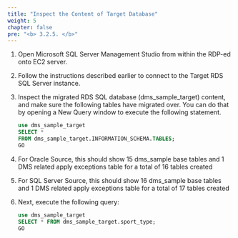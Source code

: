```yaml
---
title: "Inspect the Content of Target Database"
weight: 5
chapter: false
pre: "<b> 3.2.5. </b>"
---
```


1. Open Microsoft SQL Server Management Studio from within the RDP-ed onto EC2 server.

1. Follow the instructions described earlier to connect to the Target RDS SQL Server instance.

1. Inspect the migrated RDS SQL database (dms_sample_target) content, and make sure the following tables have migrated over. You can do that by opening a New Query window to execute the following statement.

    ```sql
    use dms_sample_target
    SELECT *
    FROM dms_sample_target.INFORMATION_SCHEMA.TABLES;
    GO
    ```

1. For Oracle Source, this should show 15 dms_sample base tables and 1 DMS related apply exceptions table for a total of 16 tables created

1. For SQL Server Source, this should show 16 dms_sample base tables and 1 DMS related apply exceptions table for a total of 17 tables created

1. Next, execute the following query:

    ```sql
    use dms_sample_target
    SELECT * FROM dms_sample_target.sport_type;
    GO
    ```